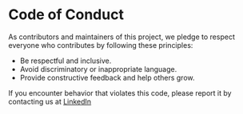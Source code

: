 # Code of Conduct

As contributors and maintainers of this project, we pledge to respect everyone who contributes by following these principles:

- Be respectful and inclusive.
- Avoid discriminatory or inappropriate language.
- Provide constructive feedback and help others grow.

If you encounter behavior that violates this code, please report it by contacting us at [LinkedIn](https://www.linkedin.com/in/arshad-patel/)

